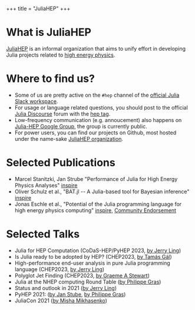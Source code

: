 +++
title = "JuliaHEP"
+++

<!-- \toc -->

# What is JuliaHEP

[JuliaHEP](https://github.com/JuliaHEP/) is an informal organization that aims to unify effort
in developing Julia projects related to [high energy physics](https://en.wikipedia.org/wiki/Particle_physics).

# Where to find us?

- Some of us are pretty active on the `#hep` channel of the [official Julia Slack
  workspace](https://julialang.org/slack/).
- For usage or language related questions, you should post to the official [Julia Discourse](https://discourse.julialang.org/) forum with the [hep tag](https://discourse.julialang.org/tag/hep).
- Low-frequency communication (e.g. annoucement) also happens on [Julia-HEP Google Group](https://groups.google.com/g/julia-hep/), the group is currently public.
- For power users, you can find our projects on Github, most hosted under the
  name-sake [JuliaHEP organization](https://github.com/JuliaHEP).

# Selected Publications

 - Marcel Stanitzki, Jan Strube "Performance of Julia for High Energy Physics Analyses" [inspire](https://inspirehep.net/literature/1788437)
 - Oliver Schulz et al., "BAT.jl -- A Julia-based tool for Bayesian inference" [inspire](https://inspirehep.net/literature/1810548)
 - Jonas Eschle et al., "Potential of the Julia programming language for high energy physics computing" [inspire](https://inspirehep.net/literature/2666479), [Community Endorsement](./julia_for_hep_endorsers)

# Selected Talks

 - Julia for HEP Computation (CoDaS-HEP/PyHEP 2023, [by Jerry
   Ling](https://indico.cern.ch/event/1293313/timetable/#11-hands-on-demo-session))
 - Is Julia ready to be adopted by HEP? (CHEP2023, [by Tamás Gál](https://indico.jlab.org/event/459/contributions/11521/))
 - High-performance end-user analysis in pure Julia programming language (CHEP2023, [by Jerry Ling](https://indico.jlab.org/event/459/contributions/11560/))
 - Polyglot Jet Finding (CHEP2023, [by Graeme A Stewart](https://indico.jlab.org/event/459/contributions/11540/))
 - Julia at the NHEP computing Round Table ([by Philippe Gras](https://indico.jlab.org/event/505/#day-2022-02-08))
 - Status and outlook in 2021 ([by Jerry Ling](https://jiling.web.cern.ch/jiling/dump/2021_Harvard_JuliaHEP.html))
 - PyHEP 2021: ([by Jan Stube](https://www.youtube.com/watch?v=WVpm6WXDYlA&ab_channel=HEPSoftwareFoundation), [by Philippe Gras](https://www.youtube.com/watch?v=ZoKX39Ha3YA&ab_channel=HEPSoftwareFoundation))
 - JuliaCon 2021 ([by Misha Mikhasenko](https://www.youtube.com/watch?v=QlfAa-LN1SA&t=1s&ab_channel=TheJuliaProgrammingLanguage))
